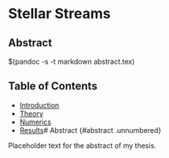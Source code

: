 # Stellar Streams

## Abstract

$(pandoc -s -t markdown abstract.tex)



## Table of Contents

- [Introduction](docs/introduction.html)
- [Theory](docs/theory.html)
- [Numerics](docs/numerics.html)
- [Results](docs/results.html)# Abstract {#abstract .unnumbered}

Placeholder text for the abstract of my thesis.
